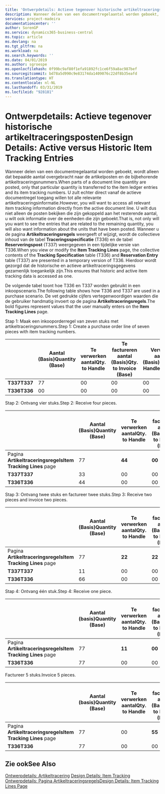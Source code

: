 ```yaml
---
title: 'Ontwerpdetails: Actieve tegenover historische artikeltraceringsposten | Microsoft Docs'
description: Wanneer delen van een documentregelaantal worden geboekt, wordt alleen dat bepaalde aantal overgebracht naar de artikelposten en de bijbehorende artikeltraceringsnummers. U zult echter direct vanaf de actieve documentregel toegang willen tot alle relevante artikeltraceringsinformatie. U wilt dus niet alleen de posten bekijken die zijn gekoppeld aan het resterende aantal, u wilt ook informatie over de eenheden die zijn geboekt. Wanneer u de pagina **Artikeltraceringsregels** weergeeft of wijzigt, wordt de collectieve inhoud van de tabel **Traceringsspecificatie** (T336) en de tabel **Reserveringspost** (T337) weergegeven in een tijdelijke versie van T336. Hierdoor wordt gezorgd dat de historische en actieve artikeltraceringsgegevens gezamenlijk toegankelijk zijn.
services: project-madeira
documentationcenter: ''
author: SorenGP
ms.service: dynamics365-business-central
ms.topic: article
ms.devlang: na
ms.tgt_pltfrm: na
ms.workload: na
ms.search.keywords: ''
ms.date: 04/01/2019
ms.author: sgroespe
ms.openlocfilehash: 0f99bc9af80f1efa91892fc1ce6f59a8ac987bef
ms.sourcegitcommit: bd78a5d990c9e83174da1409076c22df8b35eafd
ms.translationtype: HT
ms.contentlocale: nl-NL
ms.lasthandoff: 03/31/2019
ms.locfileid: "928181"
---
```

# <a name="design-details-active-versus-historic-item-tracking-entries"></a><span data-ttu-id="033d5-107">Ontwerpdetails: Actieve tegenover historische artikeltraceringsposten</span><span class="sxs-lookup"><span data-stu-id="033d5-107">Design Details: Active versus Historic Item Tracking Entries</span></span>
<span data-ttu-id="033d5-108">Wanneer delen van een documentregelaantal worden geboekt, wordt alleen dat bepaalde aantal overgebracht naar de artikelposten en de bijbehorende artikeltraceringsnummers.</span><span class="sxs-lookup"><span data-stu-id="033d5-108">When parts of a document line quantity are posted, only that particular quantity is transferred to the item ledger entries and its item tracking numbers.</span></span> <span data-ttu-id="033d5-109">U zult echter direct vanaf de actieve documentregel toegang willen tot alle relevante artikeltraceringsinformatie.</span><span class="sxs-lookup"><span data-stu-id="033d5-109">However, you will want to access all relevant item tracking information directly from the active document line.</span></span> <span data-ttu-id="033d5-110">U wilt dus niet alleen de posten bekijken die zijn gekoppeld aan het resterende aantal, u wilt ook informatie over de eenheden die zijn geboekt.</span><span class="sxs-lookup"><span data-stu-id="033d5-110">That is, not only will you want to see the entries that are related to the remaining quantity, you will also want information about the units that have been posted.</span></span> <span data-ttu-id="033d5-111">Wanneer u de pagina **Artikeltraceringsregels** weergeeft of wijzigt, wordt de collectieve inhoud van de tabel **Traceringsspecificatie** (T336) en de tabel **Reserveringspost** (T337) weergegeven in een tijdelijke versie van T336.</span><span class="sxs-lookup"><span data-stu-id="033d5-111">When you view or modify the **Item Tracking Lines** page, the collective contents of the **Tracking Specification** table (T336) and **Reservation Entry** table (T337) are presented in a temporary version of T336.</span></span> <span data-ttu-id="033d5-112">Hierdoor wordt gezorgd dat de historische en actieve artikeltraceringsgegevens gezamenlijk toegankelijk zijn.</span><span class="sxs-lookup"><span data-stu-id="033d5-112">This ensures that historic and active item tracking data is accessed as one.</span></span>  

 <span data-ttu-id="033d5-113">De volgende tabel toont hoe T336 en T337 worden gebruikt in een inkoopscenario.</span><span class="sxs-lookup"><span data-stu-id="033d5-113">The following table shows how T336 and T337 are used in a purchase scenario.</span></span> <span data-ttu-id="033d5-114">De vet gedrukte cijfers vertegenwoordigen waarden die de gebruiker handmatig invoert op de pagina **Artikeltraceringsregels**.</span><span class="sxs-lookup"><span data-stu-id="033d5-114">The bold figures represent values that the user manually enters on the **Item Tracking Lines** page.</span></span>  

 <span data-ttu-id="033d5-115">Stap 1: Maak een inkooporderregel van zeven stuks met artikeltraceringsnummers.</span><span class="sxs-lookup"><span data-stu-id="033d5-115">Step 1: Create a purchase order line of seven pieces with item tracking numbers.</span></span>  

||<span data-ttu-id="033d5-116">**Aantal (Basis)**</span><span class="sxs-lookup"><span data-stu-id="033d5-116">**Quantity (Base)**</span></span>|<span data-ttu-id="033d5-117">**Te verwerken aantal**</span><span class="sxs-lookup"><span data-stu-id="033d5-117">**Qty. to Handle**</span></span>|<span data-ttu-id="033d5-118">**Te factureren aantal (Basis)**</span><span class="sxs-lookup"><span data-stu-id="033d5-118">**Qty. to Invoice (Base)**</span></span>|<span data-ttu-id="033d5-119">**Verwerkt aantal (Basis)**</span><span class="sxs-lookup"><span data-stu-id="033d5-119">**Quantity Handled (Base)**</span></span>|<span data-ttu-id="033d5-120">**Gefactureerd aantal (Basis)**</span><span class="sxs-lookup"><span data-stu-id="033d5-120">**Quantity Invoiced (Base)**</span></span>|  
|-|----------------------------------------------|--------------------------------------------|------------------------------------------------------|-------------------------------------------------------|--------------------------------------------------------|  
|<span data-ttu-id="033d5-121">**T337**</span><span class="sxs-lookup"><span data-stu-id="033d5-121">**T337**</span></span>|<span data-ttu-id="033d5-122">7</span><span class="sxs-lookup"><span data-stu-id="033d5-122">7</span></span>|<span data-ttu-id="033d5-123">0</span><span class="sxs-lookup"><span data-stu-id="033d5-123">0</span></span>|<span data-ttu-id="033d5-124">0</span><span class="sxs-lookup"><span data-stu-id="033d5-124">0</span></span>|<span data-ttu-id="033d5-125">0</span><span class="sxs-lookup"><span data-stu-id="033d5-125">0</span></span>|<span data-ttu-id="033d5-126">0</span><span class="sxs-lookup"><span data-stu-id="033d5-126">0</span></span>|  
|<span data-ttu-id="033d5-127">**T336**</span><span class="sxs-lookup"><span data-stu-id="033d5-127">**T336**</span></span>|<span data-ttu-id="033d5-128">0</span><span class="sxs-lookup"><span data-stu-id="033d5-128">0</span></span>|<span data-ttu-id="033d5-129">0</span><span class="sxs-lookup"><span data-stu-id="033d5-129">0</span></span>|<span data-ttu-id="033d5-130">0</span><span class="sxs-lookup"><span data-stu-id="033d5-130">0</span></span>|<span data-ttu-id="033d5-131">0</span><span class="sxs-lookup"><span data-stu-id="033d5-131">0</span></span>|<span data-ttu-id="033d5-132">0</span><span class="sxs-lookup"><span data-stu-id="033d5-132">0</span></span>|  

 <span data-ttu-id="033d5-133">Stap 2: Ontvang vier stuks.</span><span class="sxs-lookup"><span data-stu-id="033d5-133">Step 2: Receive four pieces.</span></span>  

||<span data-ttu-id="033d5-134">**Aantal (Basis)**</span><span class="sxs-lookup"><span data-stu-id="033d5-134">**Quantity (Base)**</span></span>|<span data-ttu-id="033d5-135">**Te verwerken aantal**</span><span class="sxs-lookup"><span data-stu-id="033d5-135">**Qty. to Handle**</span></span>|<span data-ttu-id="033d5-136">**Te factureren aantal (Basis)**</span><span class="sxs-lookup"><span data-stu-id="033d5-136">**Qty. to Invoice (Base)**</span></span>|<span data-ttu-id="033d5-137">**Verwerkt aantal (Basis)**</span><span class="sxs-lookup"><span data-stu-id="033d5-137">**Quantity Handled (Base)**</span></span>|<span data-ttu-id="033d5-138">**Gefactureerd aantal (Basis)**</span><span class="sxs-lookup"><span data-stu-id="033d5-138">**Quantity Invoiced (Base)**</span></span>|  
|-|----------------------------------------------|--------------------------------------------|------------------------------------------------------|-------------------------------------------------------|--------------------------------------------------------|  
|<span data-ttu-id="033d5-139">Pagina **Artikeltraceringsregels**</span><span class="sxs-lookup"><span data-stu-id="033d5-139">**Item Tracking Lines** page</span></span>|<span data-ttu-id="033d5-140">7</span><span class="sxs-lookup"><span data-stu-id="033d5-140">7</span></span>|<span data-ttu-id="033d5-141">**4**</span><span class="sxs-lookup"><span data-stu-id="033d5-141">**4**</span></span>|<span data-ttu-id="033d5-142">**0**</span><span class="sxs-lookup"><span data-stu-id="033d5-142">**0**</span></span>|<span data-ttu-id="033d5-143">0</span><span class="sxs-lookup"><span data-stu-id="033d5-143">0</span></span>|<span data-ttu-id="033d5-144">0</span><span class="sxs-lookup"><span data-stu-id="033d5-144">0</span></span>|  
|<span data-ttu-id="033d5-145">**T337**</span><span class="sxs-lookup"><span data-stu-id="033d5-145">**T337**</span></span>|<span data-ttu-id="033d5-146">3</span><span class="sxs-lookup"><span data-stu-id="033d5-146">3</span></span>|<span data-ttu-id="033d5-147">0</span><span class="sxs-lookup"><span data-stu-id="033d5-147">0</span></span>|<span data-ttu-id="033d5-148">0</span><span class="sxs-lookup"><span data-stu-id="033d5-148">0</span></span>|<span data-ttu-id="033d5-149">0</span><span class="sxs-lookup"><span data-stu-id="033d5-149">0</span></span>|<span data-ttu-id="033d5-150">0</span><span class="sxs-lookup"><span data-stu-id="033d5-150">0</span></span>|  
|<span data-ttu-id="033d5-151">**T336**</span><span class="sxs-lookup"><span data-stu-id="033d5-151">**T336**</span></span>|<span data-ttu-id="033d5-152">4</span><span class="sxs-lookup"><span data-stu-id="033d5-152">4</span></span>|<span data-ttu-id="033d5-153">0</span><span class="sxs-lookup"><span data-stu-id="033d5-153">0</span></span>|<span data-ttu-id="033d5-154">0</span><span class="sxs-lookup"><span data-stu-id="033d5-154">0</span></span>|<span data-ttu-id="033d5-155">4</span><span class="sxs-lookup"><span data-stu-id="033d5-155">4</span></span>|<span data-ttu-id="033d5-156">0</span><span class="sxs-lookup"><span data-stu-id="033d5-156">0</span></span>|  

 <span data-ttu-id="033d5-157">Stap 3: Ontvang twee stuks en factureer twee stuks.</span><span class="sxs-lookup"><span data-stu-id="033d5-157">Step 3: Receive two pieces and invoice two pieces.</span></span>  

||<span data-ttu-id="033d5-158">**Aantal (Basis)**</span><span class="sxs-lookup"><span data-stu-id="033d5-158">**Quantity (Base)**</span></span>|<span data-ttu-id="033d5-159">**Te verwerken aantal**</span><span class="sxs-lookup"><span data-stu-id="033d5-159">**Qty. to Handle**</span></span>|<span data-ttu-id="033d5-160">**Te factureren aantal (Basis)**</span><span class="sxs-lookup"><span data-stu-id="033d5-160">**Qty. to Invoice (Base)**</span></span>|<span data-ttu-id="033d5-161">**Verwerkt aantal (Basis)**</span><span class="sxs-lookup"><span data-stu-id="033d5-161">**Quantity Handled (Base)**</span></span>|<span data-ttu-id="033d5-162">**Gefactureerd aantal (Basis)**</span><span class="sxs-lookup"><span data-stu-id="033d5-162">**Quantity Invoiced (Base)**</span></span>|  
|-|----------------------------------------------|--------------------------------------------|------------------------------------------------------|-------------------------------------------------------|--------------------------------------------------------|  
|<span data-ttu-id="033d5-163">Pagina **Artikeltraceringsregels**</span><span class="sxs-lookup"><span data-stu-id="033d5-163">**Item Tracking Lines** page</span></span>|<span data-ttu-id="033d5-164">7</span><span class="sxs-lookup"><span data-stu-id="033d5-164">7</span></span>|<span data-ttu-id="033d5-165">**2**</span><span class="sxs-lookup"><span data-stu-id="033d5-165">**2**</span></span>|<span data-ttu-id="033d5-166">**2**</span><span class="sxs-lookup"><span data-stu-id="033d5-166">**2**</span></span>|<span data-ttu-id="033d5-167">4</span><span class="sxs-lookup"><span data-stu-id="033d5-167">4</span></span>|<span data-ttu-id="033d5-168">0</span><span class="sxs-lookup"><span data-stu-id="033d5-168">0</span></span>|  
|<span data-ttu-id="033d5-169">**T337**</span><span class="sxs-lookup"><span data-stu-id="033d5-169">**T337**</span></span>|<span data-ttu-id="033d5-170">1</span><span class="sxs-lookup"><span data-stu-id="033d5-170">1</span></span>|<span data-ttu-id="033d5-171">0</span><span class="sxs-lookup"><span data-stu-id="033d5-171">0</span></span>|<span data-ttu-id="033d5-172">0</span><span class="sxs-lookup"><span data-stu-id="033d5-172">0</span></span>|<span data-ttu-id="033d5-173">0</span><span class="sxs-lookup"><span data-stu-id="033d5-173">0</span></span>|<span data-ttu-id="033d5-174">0</span><span class="sxs-lookup"><span data-stu-id="033d5-174">0</span></span>|  
|<span data-ttu-id="033d5-175">**T336**</span><span class="sxs-lookup"><span data-stu-id="033d5-175">**T336**</span></span>|<span data-ttu-id="033d5-176">6</span><span class="sxs-lookup"><span data-stu-id="033d5-176">6</span></span>|<span data-ttu-id="033d5-177">0</span><span class="sxs-lookup"><span data-stu-id="033d5-177">0</span></span>|<span data-ttu-id="033d5-178">0</span><span class="sxs-lookup"><span data-stu-id="033d5-178">0</span></span>|<span data-ttu-id="033d5-179">6</span><span class="sxs-lookup"><span data-stu-id="033d5-179">6</span></span>|<span data-ttu-id="033d5-180">2</span><span class="sxs-lookup"><span data-stu-id="033d5-180">2</span></span>|  

 <span data-ttu-id="033d5-181">Stap 4: Ontvang één stuk.</span><span class="sxs-lookup"><span data-stu-id="033d5-181">Step 4: Receive one piece.</span></span>  

||<span data-ttu-id="033d5-182">**Aantal (basis)**</span><span class="sxs-lookup"><span data-stu-id="033d5-182">**Quantity (Base)**</span></span>|<span data-ttu-id="033d5-183">**Te verwerken aantal**</span><span class="sxs-lookup"><span data-stu-id="033d5-183">**Qty. to Handle**</span></span>|<span data-ttu-id="033d5-184">**Te factureren aantal (Basis)**</span><span class="sxs-lookup"><span data-stu-id="033d5-184">**Qty. to Invoice (Base)**</span></span>|<span data-ttu-id="033d5-185">**Verwerkt aantal (Basis)**</span><span class="sxs-lookup"><span data-stu-id="033d5-185">**Quantity Handled (Base)**</span></span>|<span data-ttu-id="033d5-186">**Gefactureerd aantal (Basis)**</span><span class="sxs-lookup"><span data-stu-id="033d5-186">**Quantity Invoiced (Base)**</span></span>|  
|-|----------------------------------------------|--------------------------------------------|------------------------------------------------------|-------------------------------------------------------|--------------------------------------------------------|  
|<span data-ttu-id="033d5-187">Pagina **Artikeltraceringsregels**</span><span class="sxs-lookup"><span data-stu-id="033d5-187">**Item Tracking Lines** page</span></span>|<span data-ttu-id="033d5-188">7</span><span class="sxs-lookup"><span data-stu-id="033d5-188">7</span></span>|<span data-ttu-id="033d5-189">**1**</span><span class="sxs-lookup"><span data-stu-id="033d5-189">**1**</span></span>|<span data-ttu-id="033d5-190">**0**</span><span class="sxs-lookup"><span data-stu-id="033d5-190">**0**</span></span>|<span data-ttu-id="033d5-191">6</span><span class="sxs-lookup"><span data-stu-id="033d5-191">6</span></span>|<span data-ttu-id="033d5-192">2</span><span class="sxs-lookup"><span data-stu-id="033d5-192">2</span></span>|  
|<span data-ttu-id="033d5-193">**T336**</span><span class="sxs-lookup"><span data-stu-id="033d5-193">**T336**</span></span>|<span data-ttu-id="033d5-194">7</span><span class="sxs-lookup"><span data-stu-id="033d5-194">7</span></span>|<span data-ttu-id="033d5-195">0</span><span class="sxs-lookup"><span data-stu-id="033d5-195">0</span></span>|<span data-ttu-id="033d5-196">0</span><span class="sxs-lookup"><span data-stu-id="033d5-196">0</span></span>|<span data-ttu-id="033d5-197">7</span><span class="sxs-lookup"><span data-stu-id="033d5-197">7</span></span>|<span data-ttu-id="033d5-198">2</span><span class="sxs-lookup"><span data-stu-id="033d5-198">2</span></span>|  

 <span data-ttu-id="033d5-199">Factureer 5 stuks.</span><span class="sxs-lookup"><span data-stu-id="033d5-199">Invoice 5 pieces.</span></span>  

||<span data-ttu-id="033d5-200">**Aantal (basis)**</span><span class="sxs-lookup"><span data-stu-id="033d5-200">**Quantity (Base)**</span></span>|<span data-ttu-id="033d5-201">**Te verwerken aantal**</span><span class="sxs-lookup"><span data-stu-id="033d5-201">**Qty. to Handle**</span></span>|<span data-ttu-id="033d5-202">**Te factureren aantal (Basis)**</span><span class="sxs-lookup"><span data-stu-id="033d5-202">**Qty. to Invoice (Base)**</span></span>|<span data-ttu-id="033d5-203">**Verwerkt aantal (Basis)**</span><span class="sxs-lookup"><span data-stu-id="033d5-203">**Quantity Handled (Base)**</span></span>|<span data-ttu-id="033d5-204">**Gefactureerd aantal (Basis)**</span><span class="sxs-lookup"><span data-stu-id="033d5-204">**Quantity Invoiced (Base)**</span></span>|  
|-|----------------------------------------------|--------------------------------------------|------------------------------------------------------|-------------------------------------------------------|--------------------------------------------------------|  
|<span data-ttu-id="033d5-205">Pagina **Artikeltraceringsregels**</span><span class="sxs-lookup"><span data-stu-id="033d5-205">**Item Tracking Lines** page</span></span>|<span data-ttu-id="033d5-206">7</span><span class="sxs-lookup"><span data-stu-id="033d5-206">7</span></span>|<span data-ttu-id="033d5-207">0</span><span class="sxs-lookup"><span data-stu-id="033d5-207">0</span></span>|<span data-ttu-id="033d5-208">**5**</span><span class="sxs-lookup"><span data-stu-id="033d5-208">**5**</span></span>|<span data-ttu-id="033d5-209">7</span><span class="sxs-lookup"><span data-stu-id="033d5-209">7</span></span>|<span data-ttu-id="033d5-210">2</span><span class="sxs-lookup"><span data-stu-id="033d5-210">2</span></span>|  
|<span data-ttu-id="033d5-211">**T336**</span><span class="sxs-lookup"><span data-stu-id="033d5-211">**T336**</span></span>|<span data-ttu-id="033d5-212">7</span><span class="sxs-lookup"><span data-stu-id="033d5-212">7</span></span>|<span data-ttu-id="033d5-213">0</span><span class="sxs-lookup"><span data-stu-id="033d5-213">0</span></span>|<span data-ttu-id="033d5-214">0</span><span class="sxs-lookup"><span data-stu-id="033d5-214">0</span></span>|<span data-ttu-id="033d5-215">7</span><span class="sxs-lookup"><span data-stu-id="033d5-215">7</span></span>|<span data-ttu-id="033d5-216">7</span><span class="sxs-lookup"><span data-stu-id="033d5-216">7</span></span>|  

## <a name="see-also"></a><span data-ttu-id="033d5-217">Zie ook</span><span class="sxs-lookup"><span data-stu-id="033d5-217">See Also</span></span>  
 <span data-ttu-id="033d5-218">[Ontwerpdetails: Artikeltracering](design-details-item-tracking.md) </span><span class="sxs-lookup"><span data-stu-id="033d5-218">[Design Details: Item Tracking](design-details-item-tracking.md) </span></span>  
 [<span data-ttu-id="033d5-219">Ontwerpdetails: Pagina Artikeltraceringsregels</span><span class="sxs-lookup"><span data-stu-id="033d5-219">Design Details: Item Tracking Lines Page</span></span>](design-details-item-tracking-lines-window.md)
